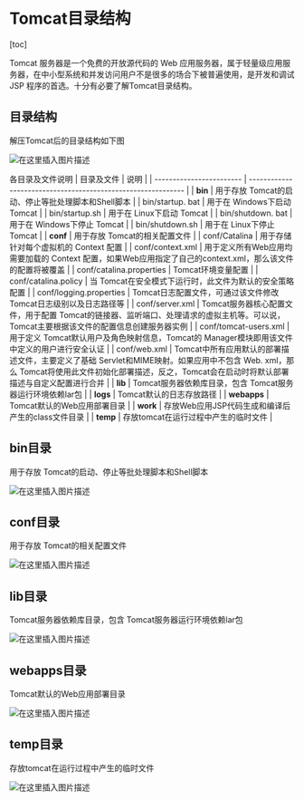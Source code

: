 # Tomcat目录结构

[toc]



Tomcat 服务器是一个免费的开放源代码的 Web 应用服务器，属于轻量级应用服务器，在中小型系统和并发访问用户不是很多的场合下被普遍使用，是开发和调试 JSP 程序的首选。十分有必要了解Tomcat目录结构。

## 目录结构

解压Tomcat后的目录结构如下图

![在这里插入图片描述](https://img-blog.csdnimg.cn/20191018094115826.png)


各目录及文件说明
| 目录及文件               | 说明                                                         |
| ------------------------ | ------------------------------------------------------------ |
| **bin**                  | 用于存放 Tomcat的启动、停止等批处理脚本和Shell脚本           |
| bin/startup. bat         | 用于在 Windows下启动 Tomcat                                  |
| bin/startup.sh           | 用于在 Linux下启动 Tomcat                                    |
| bin/shutdown. bat        | 用于在 Windows下停止 Tomcat                                  |
| bin/shutdown.sh          | 用于在 Linux下停止 Tomcat                                    |
| **conf**                 | 用于存放 Tomcat的相关配置文件                                |
| conf/Catalina            | 用于存储针对每个虚拟机的 Context 配置                        |
| conf/context.xml         | 用于定义所有Web应用均需要加载的 Context 配置，如果Web应用指定了自己的context.xml，那么该文件的配置将被覆盖 |
| conf/catalina.properties | Tomcat环境变量配置                                           |
| conf/catalina.policy     | 当 Tomcat在安全模式下运行时，此文件为默认的安全策略配置      |
| conf/logging.properties  | Tomcat日志配置文件，可通过该文件修改 Tomcat日志级别以及日志路径等 |
| conf/server.xml          | Tomcat服务器核心配置文件，用于配置 Tomcat的链接器、监听端口、处理请求的虚拟主机等。可以说，Tomcat主要根据该文件的配置信息创建服务器实例 |
| conf/tomcat-users.xml    | 用于定义 Tomcat默认用户及角色映射信息，Tomcat的 Manager模块即用该文件中定义的用户进行安全认证 |
| conf/web.xml             | Tomcat中所有应用默认的部署描述文件，主要定义了基础 Servlet和MIME映射。如果应用中不包含 Web. xml，那么 Tomcat将使用此文件初始化部署描述，反之，Tomcat会在启动时将默认部署描述与自定义配置进行合并 |
| **lib**                  | Tomcat服务器依赖库目录，包含 Tomcat服务器运行环境依赖lar包   |
| **logs**                 | Tomcat默认的日志存放路径                                     |
| **webapps**              | Tomcat默认的Web应用部署目录                                  |
| **work**                 | 存放Web应用JSP代码生成和编译后产生的class文件目录            |
| **temp**                 | 存放tomcat在运行过程中产生的临时文件                         |



## bin目录

用于存放 Tomcat的启动、停止等批处理脚本和Shell脚本

![在这里插入图片描述](https://img-blog.csdnimg.cn/20191018094104456.png)



## conf目录

用于存放 Tomcat的相关配置文件

![在这里插入图片描述](https://img-blog.csdnimg.cn/20191018094054132.png)



## lib目录

Tomcat服务器依赖库目录，包含 Tomcat服务器运行环境依赖lar包

![在这里插入图片描述](https://img-blog.csdnimg.cn/2019101809404349.png)



## webapps目录

Tomcat默认的Web应用部署目录

![在这里插入图片描述](https://img-blog.csdnimg.cn/20191018094030999.png)



## temp目录

存放tomcat在运行过程中产生的临时文件

![在这里插入图片描述](https://img-blog.csdnimg.cn/20191018094016732.png)


